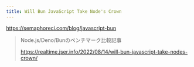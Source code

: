 ```yaml
---
title: Will Bun JavaScript Take Node's Crown
---
```


https://semaphoreci.com/blog/javascript-bun

> Node.js/Deno/Bunのベンチマーク比較記事
> 
> https://realtime.jser.info/2022/08/14/will-bun-javascript-take-nodes-crown/

